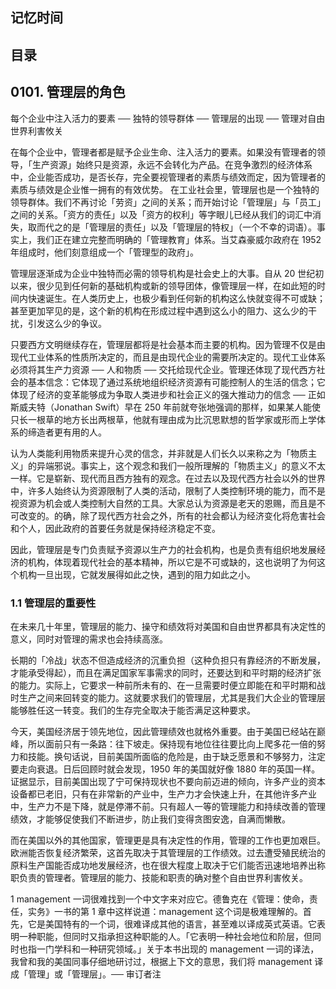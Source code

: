 ## 记忆时间

## 目录

## 0101. 管理层的角色 

每个企业中注入活力的要素 ── 独特的领导群体 ── 管理层的出现 ── 管理对自由世界利害攸关

在每个企业中，管理者都是赋予企业生命、注入活力的要素。如果没有管理者的领导，「生产资源」始终只是资源，永远不会转化为产品。在竞争激烈的经济体系中，企业能否成功，是否长存，完全要视管理者的素质与绩效而定，因为管理者的素质与绩效是企业惟一拥有的有效优势。
在工业社会里，管理层也是一个独特的领导群体。我们不再讨论「劳资」之间的关系；而开始讨论「管理层」与「员工」之间的关系。「资方的责任」以及「资方的权利」等字眼儿已经从我们的词汇中消失，取而代之的是「管理层的责任」以及「管理层的特权」（一个不幸的词语）。事实上，我们正在建立完整而明确的「管理教育」体系。当艾森豪威尔政府在 1952 年组成时，他们刻意组成一个「管理型的政府」。

管理层逐渐成为企业中独特而必需的领导机构是社会史上的大事。自从 20 世纪初以来，很少见到任何新的基础机构或新的领导团体，像管理层一样，在如此短的时间内快速诞生。在人类历史上，也极少看到任何新的机构这么快就变得不可或缺；甚至更加罕见的是，这个新的机构在形成过程中遇到这么小的阻力、这么少的干扰，引发这么少的争议。

只要西方文明继续存在，管理层都将是社会基本而主要的机构。因为管理不仅是由现代工业体系的性质所决定的，而且是由现代企业的需要所决定的。现代工业体系必须将其生产力资源 ── 人和物质 ── 交托给现代企业。管理还体现了现代西方社会的基本信念：它体现了通过系统地组织经济资源有可能控制人的生活的信念；它体现了经济的变革能够成为争取人类进步和社会正义的强大推动力的信念 ── 正如斯威夫特（Jonathan Swift）早在 250 年前就夸张地强调的那样，如果某人能使只长一根草的地方长出两根草，他就有理由成为比沉思默想的哲学家或形而上学体系的缔造者更有用的人。

认为人类能利用物质来提升心灵的信念，并非就是人们长久以来称之为「物质主义」的异端邪说。事实上，这个观念和我们一般所理解的「物质主义」的意义不太一样。它是崭新、现代而且西方独有的观念。在过去以及现代西方社会以外的世界中，许多人始终认为资源限制了人类的活动，限制了人类控制环境的能力，而不是视资源为机会或人类控制大自然的工具。大家总认为资源是老天的恩赐，而且是不可改变的。的确，除了现代西方社会之外，所有的社会都认为经济变化将危害社会和个人，因此政府的首要任务就是保持经济稳定不变。

因此，管理层是专门负责赋予资源以生产力的社会机构，也是负责有组织地发展经济的机构，体现着现代社会的基本精神，所以它是不可或缺的，这也说明了为何这个机构一旦出现，它就发展得如此之快，遇到的阻力如此之小。

### 1.1 管理层的重要性 

在未来几十年里，管理层的能力、操守和绩效将对美国和自由世界都具有决定性的意义，同时对管理的需求也会持续高涨。

长期的「冷战」状态不但造成经济的沉重负担（这种负担只有靠经济的不断发展，才能承受得起），而且在满足国家军事需求的同时，还要达到和平时期的经济扩张的能力。实际上，它要求一种前所未有的、在一旦需要时便立即能在和平时期和战时生产之间来回转变的能力。这就要求我们的管理层，尤其是我们大企业的管理层能够胜任这一转变。我们的生存完全取决于能否满足这种要求。

今天，美国经济居于领先地位，因此管理绩效也就格外重要。由于美国已经站在巅峰，所以面前只有一条路：往下坡走。保持现有地位往往要比向上爬多花一倍的努力和技能。换句话说，目前美国所面临的危险是，由于缺乏愿景和不够努力，注定要走向衰退。日后回顾时就会发现，1950 年的美国就好像 1880 年的英国一样。证据显示，目前美国出现了宁可保持现状也不要向前迈进的倾向，许多产业的资本设备都已老旧，只有在非常新的产业中，生产力才会快速上升，在其他许多产业中，生产力不是下降，就是停滞不前。只有超人一等的管理能力和持续改善的管理绩效，才能够促使我们不断进步，防止我们变得贪图安逸，自满而懒散。

而在美国以外的其他国家，管理更是具有决定性的作用，管理的工作也更加艰巨。欧洲能否恢复经济繁荣，这首先取决于其管理层的工作绩效。过去遭受殖民统治的原料生产国能否成功地发展经济，也在很大程度上取决于它们能否迅速地培养出称职负责的管理者。管理层的能力、技能和职责的确对整个自由世界利害攸关。

1 management 一词很难找到一个中文字来对应它。德鲁克在《管理：使命，责任，实务》一书的第 1 章中这样说道：management 这个词是极难理解的。首先，它是美国特有的一个词，很难译成其他的语言，甚至难以译成英式英语。它表明一种职能，但同时又指承担这种职能的人。「它表明一种社会地位和阶层，但同时也指一门学科和一种研究领域。」关于本书出现的 management 一词的译法，我曾和我的美国同事仔细地研讨过，根据上下文的意思，我们将 management 译成「管理」或「管理层」。── 审订者注